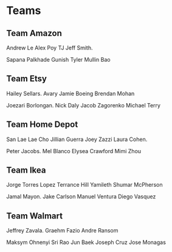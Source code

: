 # Teams

## Team Amazon
Andrew Le
Alex Poy
TJ
Jeff Smith.

Sapana Palkhade
Gunish
Tyler Mullin
Bao


## Team Etsy
Hailey Sellars.
Avary
Jamie Boeing
Brendan Mohan

Joezari Borlongan.
Nick Daly
Jacob Zagorenko
Michael Terry

## Team Home Depot
San Lae Lae Cho
Jillian Guerra
Joey Zazzi
Laura Cohen.

Peter Jacobs.
Mel Blanco
Elysea Crawford
Mimi Zhou

## Team Ikea

Jorge Torres Lopez
Terrance Hill
Yamileth
Shumar McPherson

Jamal Mayon.
Jake Carlson
Manuel Ventura
Diego Vasquez

## Team Walmart
Jeffrey Zavala.
Graehm Fazio
Andre Ransom


Maksym Ohnenyi
Sri Rao
Jun Baek
Joseph Cruz
Jose Monagas

